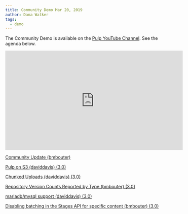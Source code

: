 ```yaml
---
title: Community Demo Mar 20, 2019
author: Dana Walker
tags:
  - demo
---
```

The Community Demo is available on the [Pulp YouTube Channel](https://www.youtube.com/PulpProject). See the agenda below.

<iframe width="560" height="315" src="https://www.youtube.com/embed/GHsJDvimDrA" frameborder="0" allowfullscreen></iframe>

[Community Update (bmbouter)](http://www.youtube.com/watch?v=GHsJDvimDrA&t=0m24s)

[Pulp on S3 (daviddavis) (3.0)](http://www.youtube.com/watch?v=GHsJDvimDrA&t=7m33s)

[Chunked Uploads (daviddavis) (3.0)](http://www.youtube.com/watch?v=GHsJDvimDrA&t=13m36s)

[Repository Version Counts Reported by Type (bmbouter) (3.0)](http://www.youtube.com/watch?v=GHsJDvimDrA&t=17m16s)

[mariadb/mysql support (daviddavis) (3.0)](http://www.youtube.com/watch?v=GHsJDvimDrA&t=22m12s)

[Disabling batching in the Stages API for specific content (bmbouter) (3.0)](http://www.youtube.com/watch?v=GHsJDvimDrA&t=26m51s)

